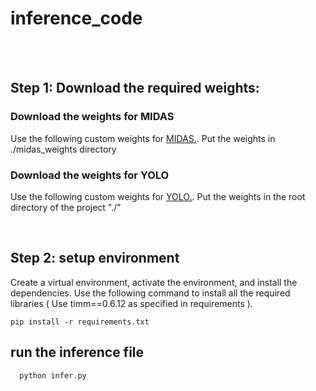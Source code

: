 # inference_code 

<br/><br/>

## Step 1: Download the required weights: 


 ### Download the weights for MIDAS
   Use the following custom weights for [MIDAS.](https://github.com/pranav-kale-01/inference_code/releases/download/v0.0.1/dpt_swin2_tiny_256.pt). Put the weights in ./midas_weights directory 

 ### Download the weights for YOLO
   Use the following custom weights for [YOLO.](https://github.com/pranav-kale-01/inference_code/releases/download/v0.0.1/yolov5x.pt). Put the weights in the root directory of the project "./"

<br/>

## Step 2: setup environment

  Create a virtual environment, activate the environment, and install the dependencies. Use the following command to install all the required libraries ( Use timm==0.6.12 as specified in requirements ).
  
   ```
   pip install -r requirements.txt
   ```


## run the inference file 

  ```
    python infer.py
  ```
